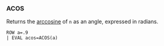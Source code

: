 <!--
This is generated by ESQL’s AbstractFunctionTestCase. Do no edit it. See ../README.md for how to regenerate it.
-->

### ACOS
Returns the [arccosine](https://en.wikipedia.org/wiki/Inverse_trigonometric_functions) of `n` as an angle, expressed in radians.

```
ROW a=.9
| EVAL acos=ACOS(a)
```
